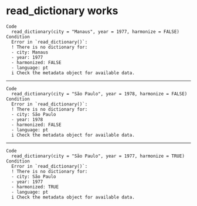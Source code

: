 # read_dictionary works

    Code
      read_dictionary(city = "Manaus", year = 1977, harmonize = FALSE)
    Condition
      Error in `read_dictionary()`:
      ! There is no dictionary for:
      - city: Manaus
      - year: 1977
      - harmonized: FALSE
      - language: pt
      i Check the metadata object for available data.

---

    Code
      read_dictionary(city = "São Paulo", year = 1978, harmonize = FALSE)
    Condition
      Error in `read_dictionary()`:
      ! There is no dictionary for:
      - city: São Paulo
      - year: 1978
      - harmonized: FALSE
      - language: pt
      i Check the metadata object for available data.

---

    Code
      read_dictionary(city = "São Paulo", year = 1977, harmonize = TRUE)
    Condition
      Error in `read_dictionary()`:
      ! There is no dictionary for:
      - city: São Paulo
      - year: 1977
      - harmonized: TRUE
      - language: pt
      i Check the metadata object for available data.

